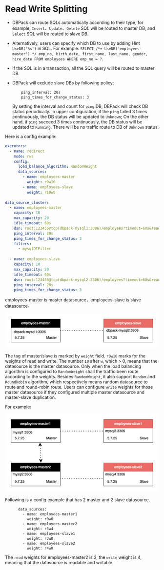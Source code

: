 # Read Write Splitting

+ DBPack can route SQLs automatically according to their type, for example, `Insert`、`Update`、`Delete` SQL will be routed to master DB, and `Select` SQL will be routed to slave DB.

+ Alternatively, users can specify which DB to use by adding Hint `UseDB('%s')` in SQL. For example: `SELECT /*+ UseDB('employees-master') */ emp_no, birth_date, first_name, last_name, gender, hire_date FROM employees WHERE emp_no = ?`.

+ If the SQL is in a transaction, all the SQL query will be routed to master DB.

+ DBPack will exclude slave DBs by following policy:

  ```
      ping_interval: 20s
      ping_times_for_change_status: 3
  ```

  By setting the interval and count for `ping` DB, DBPack will check DB status periodically. In upper configuration, if the `ping` failed 3 times continuously, the DB status will be updated to `Unknown`; On the other hand, if `ping` succeed 3 times continuously, the DB status will be updated to `Running`. There will be no traffic route to DB of `Unknown` status.

Here is a config example:

```yaml
executors:
  - name: redirect
    mode: rws
    config:
      load_balance_algorithm: RandomWeight
      data_sources:
        - name: employees-master
          weight: r0w10
        - name: employees-slave
          weight: r10w0

data_source_cluster:
  - name: employees-master
    capacity: 10
    max_capacity: 20
    idle_timeout: 60s
    dsn: root:123456@tcp(dbpack-mysql1:3306)/employees?timeout=60s&readTimeout=60s&writeTimeout=60s&parseTime=true&loc=Local&charset=utf8mb4,utf8
    ping_interval: 20s
    ping_times_for_change_status: 3
    filters:
      - mysqlDTFilter

  - name: employees-slave
    capacity: 10
    max_capacity: 20
    idle_timeout: 60s
    dsn: root:123456@tcp(dbpack-mysql2:3306)/employees?timeout=60s&readTimeout=60s&writeTimeout=60s&parseTime=true&loc=Local&charset=utf8mb4,utf8
    ping_interval: 20s
    ping_times_for_change_status: 3
```

employees-master is master datasource，employees-slave is slave datasource。

![read-write-splitting](../images/read-write-splitting.png)

The tag of master/slave is marked by `weight` field. `r0w10` marks for the weights of read and write. The number `10` after `w`, which > 0, means that the datasource is the master datasource. Only when the load balancing algorithm is configured to `RandomWeight` shall the traffic been route according to the weights. Besides `RandomWeight`, it also support `Random` and `RoundRobin` algorithm, which respectively means random datasource to route and round-robin route. Users can configure `write` weights for those master datasource if they configured multiple master datasource and master-slave duplication.

For example:

![read-write-splitting2](../images/read-write-splitting2.png)

Following is a config example that has 2 master and 2 slave datasource.

```
      data_sources:
        - name: employees-master1
          weight: r0w6
        - name: employees-master2
          weight: r3w4
        - name: employees-slave1
          weight: r3w0
        - name: employees-slave2
          weight: r4w0        
```

The `read` weights for employees-master2 is 3, the `write` weight is 4, meaning that the datasource is readable and writable. 
